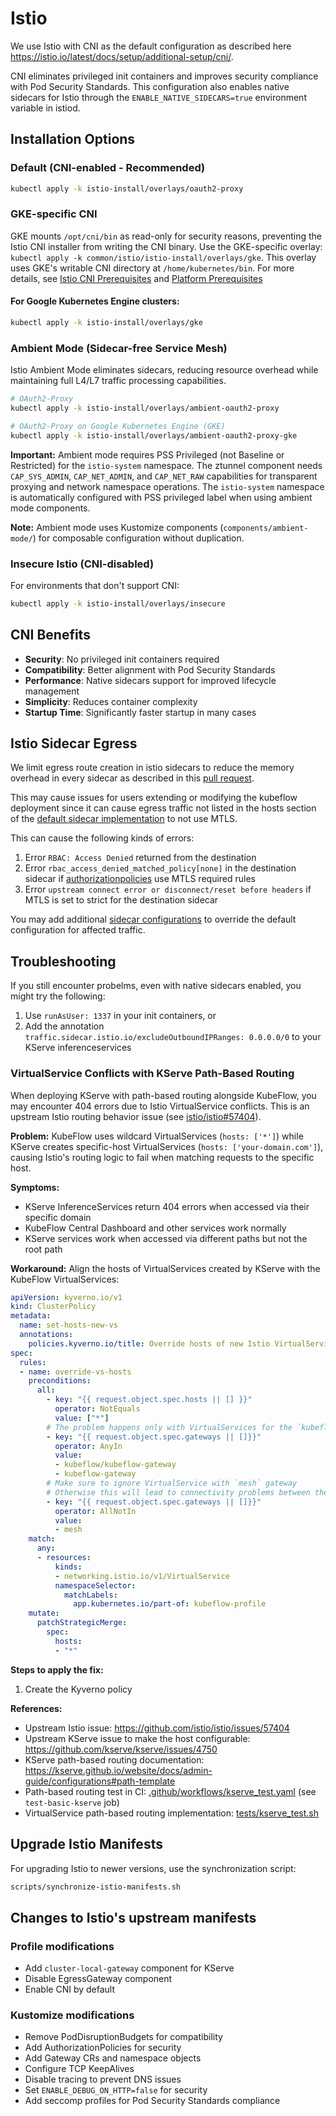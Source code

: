 # Istio

We use Istio with CNI as the default configuration as described here <https://istio.io/latest/docs/setup/additional-setup/cni/>.

CNI eliminates privileged init containers and improves security compliance with Pod Security Standards. This configuration also enables native sidecars for Istio through the `ENABLE_NATIVE_SIDECARS=true` environment variable in istiod.

## Installation Options

### Default (CNI-enabled - Recommended)
```bash
kubectl apply -k istio-install/overlays/oauth2-proxy
```

### GKE-specific CNI
GKE mounts `/opt/cni/bin` as read-only for security reasons, preventing the Istio CNI installer from writing the CNI binary. Use the GKE-specific overlay: `kubectl apply -k common/istio/istio-install/overlays/gke`. This overlay uses GKE's writable CNI directory at `/home/kubernetes/bin`. For more details, see [Istio CNI Prerequisites](https://istio.io/latest/docs/setup/additional-setup/cni/#prerequisites) and [Platform Prerequisites](https://istio.io/latest/docs/ambient/install/platform-prerequisites/)

#### For Google Kubernetes Engine clusters:
```bash
kubectl apply -k istio-install/overlays/gke
```

### Ambient Mode (Sidecar-free Service Mesh)
Istio Ambient Mode eliminates sidecars, reducing resource overhead while maintaining full L4/L7 traffic processing capabilities.

```bash
# OAuth2-Proxy
kubectl apply -k istio-install/overlays/ambient-oauth2-proxy

# OAuth2-Proxy on Google Kubernetes Engine (GKE)
kubectl apply -k istio-install/overlays/ambient-oauth2-proxy-gke
```

**Important:** Ambient mode requires PSS Privileged (not Baseline or Restricted) for the `istio-system` namespace. The ztunnel component needs `CAP_SYS_ADMIN`, `CAP_NET_ADMIN`, and `CAP_NET_RAW` capabilities for transparent proxying and network namespace operations. The `istio-system` namespace is automatically configured with PSS privileged label when using ambient mode components.

**Note:** Ambient mode uses Kustomize components (`components/ambient-mode/`) for composable configuration without duplication.

### Insecure Istio (CNI-disabled)
For environments that don't support CNI:
```bash
kubectl apply -k istio-install/overlays/insecure
```

## CNI Benefits

- **Security**: No privileged init containers required
- **Compatibility**: Better alignment with Pod Security Standards
- **Performance**: Native sidecars support for improved lifecycle management
- **Simplicity**: Reduces container complexity
- **Startup Time**: Significantly faster startup in many cases

## Istio Sidecar Egress

We limit egress route creation in istio sidecars to reduce the memory overhead in every sidecar as described in this [pull request](https://github.com/kubeflow/manifests/pull/3206).

This may cause issues for users extending or modifying the kubeflow deployment since it can cause egress traffic not listed in the hosts section of the [default sidecar implementation](./istio-install/base/sidecar-prune-egress.yaml) to not use MTLS. 

This can cause the following kinds of errors:
1. Error ```RBAC: Access Denied``` returned from the destination
2. Error ```rbac_access_denied_matched_policy[none]``` in the destination sidecar if [authorizationpolicies](https://istio.io/latest/docs/reference/config/security/authorization-policy/#Source-principals) use MTLS required rules
3. Error ```upstream connect error or disconnect/reset before headers``` if MTLS is set to strict for the destination sidecar

You may add additional [sidecar configurations](https://istio.io/latest/docs/reference/config/networking/sidecar) to override the default configuration for affected traffic. 

## Troubleshooting

If you still encounter probelms, even with native sidecars enabled, you might try the following:

1. Use `runAsUser: 1337` in your init containers, or
2. Add the annotation `traffic.sidecar.istio.io/excludeOutboundIPRanges: 0.0.0.0/0` to your KServe inferenceservices

### VirtualService Conflicts with KServe Path-Based Routing

When deploying KServe with path-based routing alongside KubeFlow, you may encounter 404 errors due to Istio VirtualService conflicts. This is an upstream Istio routing behavior issue (see [istio/istio#57404](https://github.com/istio/istio/issues/57404)).

**Problem:** KubeFlow uses wildcard VirtualServices (`hosts: ['*']`) while KServe creates specific-host VirtualServices (`hosts: ['your-domain.com']`), causing Istio's routing logic to fail when matching requests to the specific host.

**Symptoms:**
- KServe InferenceServices return 404 errors when accessed via their specific domain
- KubeFlow Central Dashboard and other services work normally
- KServe services work when accessed via different paths but not the root path

**Workaround:** Align the hosts of VirtualServices created by KServe with the KubeFlow VirtualServices:

```yaml
apiVersion: kyverno.io/v1
kind: ClusterPolicy
metadata:
  name: set-hosts-new-vs
  annotations:
    policies.kyverno.io/title: Override hosts of new Istio VirtualServices to align with other KubeFlow VirtualServices
spec:
  rules:
  - name: override-vs-hosts
    preconditions:
      all:
        - key: "{{ request.object.spec.hosts || [] }}"
          operator: NotEquals
          value: ["*"]
        # The problem happens only with VirtualServices for the `kubeflow-gateway` gateway
        - key: "{{ request.object.spec.gateways || []}}"
          operator: AnyIn
          value:
          - kubeflow/kubeflow-gateway
          - kubeflow-gateway
        # Make sure to ignore VirtualService with `mesh` gateway
        # Otherwise this will lead to connectivity problems between the KubeFlow dashboard and profile controller
        - key: "{{ request.object.spec.gateways || []}}"
          operator: AllNotIn
          value:
          - mesh
    match:
      any:
      - resources:
          kinds:
          - networking.istio.io/v1/VirtualService
          namespaceSelector:
            matchLabels:
              app.kubernetes.io/part-of: kubeflow-profile
    mutate:
      patchStrategicMerge:
        spec:
          hosts: 
          - "*"
```

**Steps to apply the fix:**
1. Create the Kyverno policy

**References:**
- Upstream Istio issue: https://github.com/istio/istio/issues/57404
- Upstream KServe issue to make the host configurable: https://github.com/kserve/kserve/issues/4750
- KServe path-based routing documentation: https://kserve.github.io/website/docs/admin-guide/configurations#path-template
- Path-based routing test in CI: [.github/workflows/kserve_test.yaml](../../.github/workflows/kserve_test.yaml) (see `test-basic-kserve` job)
- VirtualService path-based routing implementation: [tests/kserve_test.sh](../../tests/kserve_test.sh#L16-L42)

## Upgrade Istio Manifests
For upgrading Istio to newer versions, use the synchronization script:

```bash
scripts/synchronize-istio-manifests.sh
```

## Changes to Istio's upstream manifests
### Profile modifications

- Add `cluster-local-gateway` component for KServe
- Disable EgressGateway component
- Enable CNI by default

### Kustomize modifications

- Remove PodDisruptionBudgets for compatibility
- Add AuthorizationPolicies for security
- Add Gateway CRs and namespace objects
- Configure TCP KeepAlives
- Disable tracing to prevent DNS issues
- Set `ENABLE_DEBUG_ON_HTTP=false` for security
- Add seccomp profiles for Pod Security Standards compliance
